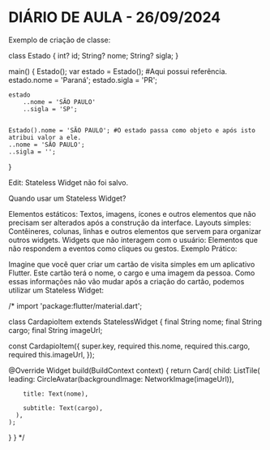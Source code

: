 <h1>DIÁRIO DE AULA - 26/09/2024</h1>

Exemplo de criação de classe:

class Estado {
    int? id;
    String? nome;
    String? sigla;
}

main() {
    Estado();
    var estado = Estado(); #Aqui possui referência.
    estado.nome = 'Paraná';
    estado.sigla = 'PR';

    estado
        ..nome = 'SÃO PAULO'
        ..sigla = 'SP';


    Estado().nome = 'SÃO PAULO'; #O estado passa como objeto e após isto atribui valor a ele.
    ..nome = 'SÃO PAULO';
    ..sigla = '';
}

Edit: Stateless Widget não foi salvo.

Quando usar um Stateless Widget?

Elementos estáticos: Textos, imagens, ícones e outros elementos que não precisam ser alterados após a construção da interface.
Layouts simples: Contêineres, colunas, linhas e outros elementos que servem para organizar outros widgets.
Widgets que não interagem com o usuário: Elementos que não respondem a eventos como cliques ou gestos.
Exemplo Prático:

Imagine que você quer criar um cartão de visita simples em um aplicativo Flutter. Este cartão terá o nome, o cargo e uma imagem da pessoa. Como essas informações não vão mudar após a criação do cartão, podemos utilizar um Stateless Widget:

/*
import 'package:flutter/material.dart';

class CardapioItem extends StatelessWidget {
  final String nome;
  final String cargo;
  final String imageUrl;

  const CardapioItem({
    super.key,
    required this.nome,
    required this.cargo,
    required this.imageUrl,
  });

  @Override
  Widget build(BuildContext context) {
    return Card(
      child: ListTile(
        leading: CircleAvatar(backgroundImage: NetworkImage(imageUrl)),   

        title: Text(nome),   

        subtitle: Text(cargo),
      ),
    );
  }
}
*/

